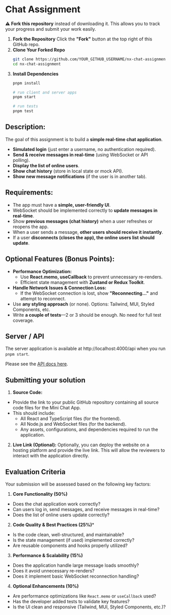 # Chat Assignment
⚠️ **Fork this repository** instead of downloading it. This allows you to track your progress and submit your work easily.
1. **Fork the Repository**
Click the **"Fork"** button at the top right of this GitHub repo.
2. **Clone Your Forked Repo**
	```bash
	git clone https://github.com/YOUR_GITHUB_USERNAME/nx-chat-assignment.git
	cd nx-chat-assignment
	```
3. **Install Dependencies**
	```bash
	pnpm install

	# run client and server apps
	pnpm start

	# run tests
	pnpm test
	```

## **Description:**

The goal of this assignment is to build a **simple real-time chat application**.

-   **Simulated login** (just enter a username, no authentication required).
-   **Send & receive messages in real-time** (using WebSocket or API polling).
-   **Display the list of online users**.
-   **Show chat history** (store in local state or mock API).
-   **Show new message notifications** (if the user is in another tab).

## **Requirements:**

-   The app must have a **simple, user-friendly UI**.
-   WebSocket should be implemented correctly to **update messages in real-time**.
-   Show **previous messages (chat history)** when a user refreshes or reopens the app.
-   When a user sends a message, **other users should receive it instantly**.
-   If a user **disconnects (closes the app), the online users list should update**.

## **Optional Features (Bonus Points)**:

-  **Performance Optimization:**
	-   Use **React.memo, useCallback** to prevent unnecessary re-renders.
	-   Efficient state management with **Zustand or Redux Toolkit**.
- **Handle Network Issues & Connection Loss:**
	- If the WebSocket connection is lost, show **"Reconnecting..."** and attempt to reconnect.
- Use **any styling approach** (or none). Options: Tailwind, MUI, Styled Components, etc.
-  Write **a couple of tests**—2 or 3 should be enough. No need for full test coverage.

## Server / API
The server application is available at http://localhost:4000/api when you run `pnpm start`.

Please see the [API docs here](./server/README.md).

## Submitting your solution
1.  **Source Code:**  
- Provide the link to your public GitHub repository containing all source code files for the Mini Chat App. 
- This should include:
	- All React and TypeScript files (for the frontend).
	- All Node.js and WebSocket files (for the backend).
	- Any assets, configurations, and dependencies required to run the application.
2.  **Live Link (Optional):**  Optionally, you can deploy the website on a hosting platform and provide the live link. This will allow the reviewers to interact with the application directly.

## Evaluation Criteria

Your submission will be assessed based on the following key factors:

1. **Core Functionality (50%)**
- Does the chat application work correctly?
- Can users log in, send messages, and receive messages in real-time?
- Does the list of online users update correctly?

2. **Code Quality & Best Practices (25%)***
- Is the code clean, well-structured, and maintainable?
- Is the state management (if used) implemented correctly?
- Are reusable components and hooks properly utilized?

3. **Performance & Scalability (15%)**
- Does the application handle large message loads smoothly?
- Does it avoid unnecessary re-renders?
- Does it implement basic WebSocket reconnection handling?

4. **Optional Enhancements (10%)**
- Are performance optimizations like `React.memo` or `useCallback` used?
- Has the developer added tests to validate key features?
- Is the UI clean and responsive (Tailwind, MUI, Styled Components, etc.)?